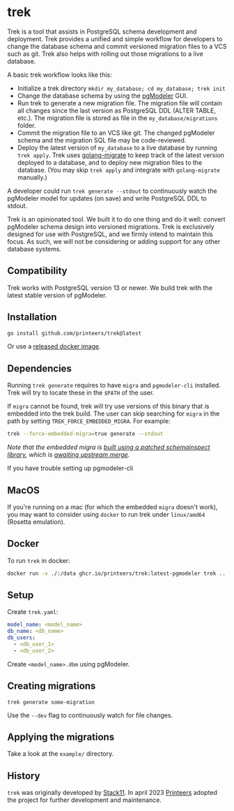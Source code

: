 # trek

Trek is a tool that assists in PostgreSQL schema development and deployment. Trek provides a unified and simple workflow for developers to change the database schema and commit versioned migration files to a VCS such as git. Trek also helps with rolling out those migrations to a live database.

A basic trek workflow looks like this:
- Initialize a trek directory `mkdir my_database; cd my_database; trek init`
- Change the database schema by using the [pgModeler](https://github.com/pgmodeler/pgmodeler) GUI.
- Run trek to generate a new migration file. The migration file will contain all changes since the last version as PostgreSQL DDL (ALTER TABLE, etc.). The migration file is stored as file in the `my_database/migrations` folder.
- Commit the migration file to an VCS like git. The changed pgModeler schema and the migration SQL file may be code-reviewed.
- Deploy the latest version of `my_database` to a live database by running `trek apply`. Trek uses [golang-migrate](https://github.com/golang-migrate/migrate) to keep track of the latest version deployed to a database, and to deploy new migration files to the database. (You may skip `trek apply` and integrate with `golang-migrate` manually.)

A developer could run `trek generate --stdout` to continuously watch the pgModeler model for updates (on save) and write PostgreSQL DDL to stdout.

Trek is an opinionated tool. We built it to do one thing and do it well: convert pgModeler schema design into versioned migrations. Trek is exclusively designed for use with PostgreSQL, and we firmly intend to maintain this focus. As such, we will not be considering or adding support for any other database systems.

## Compatibility

Trek works with PostgreSQL version 13 or newer. We build trek with the latest stable version of pgModeler.

## Installation

```bash
go install github.com/printeers/trek@latest
```

Or use a [released docker image](https://github.com/printeers/trek/pkgs/container/trek).

## Dependencies

Running `trek generate` requires to have `migra` and `pgmodeler-cli` installed. Trek will try to locate these in the `$PATH` of the user.

If `migra` cannot be found, trek will try use versions of this binary that is embedded into the trek build. The user can skip searching for `migra` in the path by setting `TREK_FORCE_EMBEDDED_MIGRA`. For example:

```bash
trek --force-embedded-migra=true generate --stdout
```

_Note that the embedded migra is [built using a patched schemainspect library](internal/embedded/migra/build-migra.Dockerfile), which is [awaiting upstream merge](https://github.com/djrobstep/schemainspect/pull/67)._

If you have trouble setting up pgmodeler-cli

## MacOS

If you're running on a mac (for which the embedded `migra` doesn't work), you may want to consider using `docker` to run trek under `linux/amd64` (Rosetta emulation).

## Docker

To run `trek` in docker:

```bash
docker run -v ./:/data ghcr.io/printeers/trek:latest-pgmodeler trek ...
```

## Setup

Create `trek.yaml`:

```yaml
model_name: <model_name>
db_name: <db_name>
db_users:
  - <db_user_1>
  - <db_user_2>
```

Create `<model_name>.dbm` using pgModeler.

## Creating migrations

`trek generate some-migration`

Use the `--dev` flag to continuously watch for file changes.

## Applying the migrations

Take a look at the `example/` directory.

## History

`trek` was originally developed by [Stack11](https://github.com/stack11). In april 2023 [Printeers](https://printeers.com) adopted the project for further development and maintenance.
